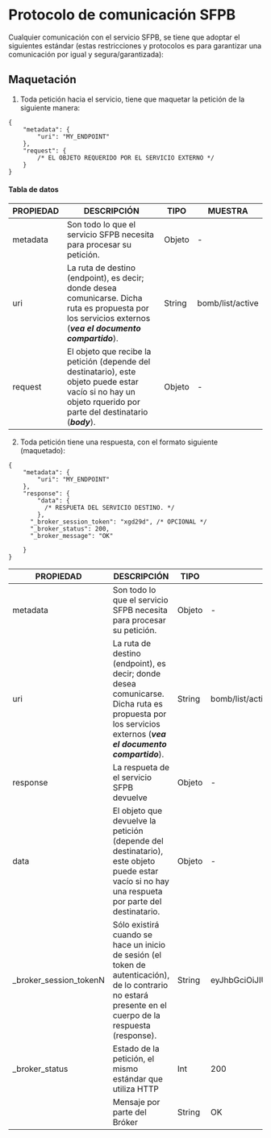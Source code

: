 # Protocolo de comunicación SFPB

Cualquier comunicación con el servicio SFPB, se tiene que adoptar el siguientes
estándar (estas restricciones y protocolos es para garantizar una comunicación
por igual y segura/garantizada):

## Maquetación

1. Toda petición hacia el servicio, tiene que maquetar la petición de la siguiente manera:

```json5
{
    "metadata": {
        "uri": "MY_ENDPOINT"
    },
    "request": {
        /* EL OBJETO REQUERIDO POR EL SERVICIO EXTERNO */
    }
}
```
#### Tabla de datos

| PROPIEDAD          | DESCRIPCIÓN                                                                                                                                                      | TIPO   | MUESTRA          |
|--------------------|------------------------------------------------------------------------------------------------------------------------------------------------------------------|--------|------------------|
| metadata           | Son todo lo que el servicio SFPB necesita para procesar su petición.                                                                                             | Objeto | -                |
| uri                | La ruta de destino (endpoint), es decir; donde desea comunicarse. Dicha ruta es propuesta por los servicios externos (**_vea el documento compartido_**).        | String | bomb/list/active |
| request            | El objeto que recibe la petición (depende del destinatario), este objeto puede estar vacío si no hay un objeto rquerido por parte del destinatario (**_body_**). | Objeto | -                |

2. Toda petición tiene una respuesta, con el formato siguiente (maquetado):
```json5
{
    "metadata": {
        "uri": "MY_ENDPOINT"
    },
    "response": {
        "data": {
          /* RESPUETA DEL SERVICIO DESTINO. */
        },
      "_broker_session_token": "xgd29d", /* OPCIONAL */
      "_broker_status": 200,
      "_broker_message": "OK"

    }
}
```

| PROPIEDAD              | DESCRIPCIÓN                                                                                                                                                | TIPO   | MUESTRA                              |
|------------------------|------------------------------------------------------------------------------------------------------------------------------------------------------------|--------|--------------------------------------|
| metadata               | Son todo lo que el servicio SFPB necesita para procesar su petición.                                                                                       | Objeto | -                                    |
| uri                    | La ruta de destino (endpoint), es decir; donde desea comunicarse. Dicha ruta es propuesta por los servicios externos (**_vea el documento compartido_**).  | String | bomb/list/active                     |
| response               | La respueta de el servicio  SFPB devuelve                                                                                                                  | Objeto | -                                    |
| data                   | El objeto que devuelve la petición (depende del destinatario), este objeto puede estar vacío si no hay una respueta por parte del destinatario.            | Objeto | -                                    |
| _broker_session_tokenN | Sólo existirá cuando se hace un inicio de sesión (el token de autenticación), de lo contrario no estará presente en el cuerpo de la respuesta (response).  | String | eyJhbGciOiJIUzI1NiIsInR5cCI6IkpXVCJ9 |
| _broker_status         | Estado de la petición, el mismo estándar que utiliza HTTP                                                                                                  | Int    | 200                                  |
|                        | Mensaje por parte del Bróker                                                                                                                               | String | OK                                   |
